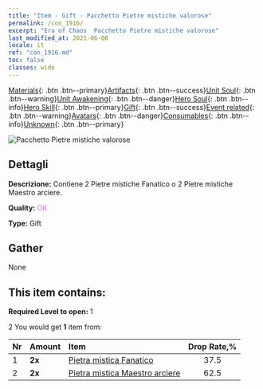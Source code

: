 ```yaml
---
title: "Item - Gift - Pacchetto Pietre mistiche valorose"
permalink: /con_1916/
excerpt: "Era of Chaos  Pacchetto Pietre mistiche valorose"
last_modified_at: 2021-06-08
locale: it
ref: "con_1916.md"
toc: false
classes: wide
---
```

 [Materials](/ItemsIT/){: .btn .btn--primary}[Artifacts](/ItemsIT/Artifacts/){: .btn .btn--success}[Unit Soul](/ItemsIT/UnitSoul/){: .btn .btn--warning}[Unit Awakening](/ItemsIT/UnitAwakening/){: .btn .btn--danger}[Hero Soul](/ItemsIT/HeroSoul/){: .btn .btn--info}[Hero Skill](/ItemsIT/HeroSkill/){: .btn .btn--primary}[Gift](/ItemsIT/Gift/){: .btn .btn--success}[Event related](/ItemsIT/Events/){: .btn .btn--warning}[Avatars](/ItemsIT/Avatars/){: .btn .btn--danger}[Consumables](/ItemsIT/Consumables/){: .btn .btn--info}[Unknown](/ItemsIT/Unknown/){: .btn .btn--primary}

 ![Pacchetto Pietre mistiche valorose](/images/t/i_907539.png)

## Dettagli
 **Descrizione:** Contiene 2 Pietre mistiche Fanatico o 2 Pietre mistiche Maestro arciere.

 **Quality:** <span style="color: #DA70D6">OK</span>

 **Type:** Gift

## Gather

  None

## This item contains:

 **Required Level to open:** 1

 2 You would get **1** item  from:

  | Nr | Amount |     Item    | Drop Rate,% |
  |:---|:-------|:------------|:---------:|
  | 1 |  **2x** | [Pietra mistica Fanatico](/ItemsIT/unt_286/) | 37.5 | 
  | 2 |  **2x** | [Pietra mistica Maestro arciere](/ItemsIT/unt_283/) | 62.5 | 

